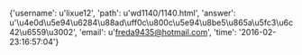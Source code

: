 {'username': u'lixue12', 'path': u'wd1140/1140.html', 'answer': u'\u4e0d\u5e94\u6284\u88ad\uff0c\u800c\u5e94\u8be5\u865a\u5fc3\u6c42\u6559\u3002', 'email': u'freda9435@hotmail.com', 'time': '2016-02-23:16:57:04'}